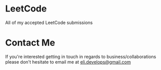 # LeetCode
All of my accepted LeetCode submissions

# Contact Me
If you're interested getting in touch in regards to business/collaborations please don't hesitate to email me at eli.develops@gmail.com